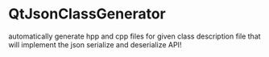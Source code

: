 # QtJsonClassGenerator
automatically generate hpp and cpp files for given class description file that will implement the json serialize and deserialize API!
